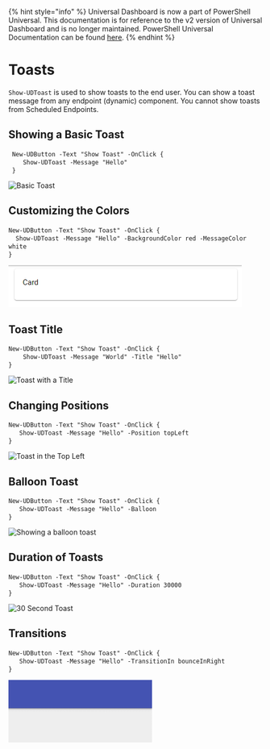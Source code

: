 ﻿{% hint style="info" %}
Universal Dashboard is now a part of PowerShell Universal. This documentation is for reference to the v2 version of Universal Dashboard and is no longer maintained. PowerShell Universal Documentation can be found [here](https://docs.ironmansoftware.com).
{% endhint %}


# Toasts

`Show-UDToast` is used to show toasts to the end user. You can show a toast message from any endpoint \(dynamic\) component. You cannot show toasts from Scheduled Endpoints. 

## Showing a Basic Toast

```text
 New-UDButton -Text "Show Toast" -OnClick {
    Show-UDToast -Message "Hello"
 }
```

![Basic Toast](../.gitbook/assets/image%20%2835%29.png)

## Customizing the Colors

```text
New-UDButton -Text "Show Toast" -OnClick {
  Show-UDToast -Message "Hello" -BackgroundColor red -MessageColor white
}
```

![Custom Colors](../.gitbook/assets/image%20%2858%29.png)

## Toast Title

```text
New-UDButton -Text "Show Toast" -OnClick {
    Show-UDToast -Message "World" -Title "Hello" 
}
```

![Toast with a Title](../.gitbook/assets/image%20%2844%29.png)

## Changing Positions

```text
New-UDButton -Text "Show Toast" -OnClick {
   Show-UDToast -Message "Hello" -Position topLeft
}
```

![Toast in the Top Left](../.gitbook/assets/image%20%2828%29.png)

## Balloon Toast

```text
New-UDButton -Text "Show Toast" -OnClick {
   Show-UDToast -Message "Hello" -Balloon
}
```

![Showing a balloon toast](../.gitbook/assets/image%20%2818%29.png)

## Duration of Toasts

```text
New-UDButton -Text "Show Toast" -OnClick {
   Show-UDToast -Message "Hello" -Duration 30000
}
```

![30 Second Toast](../.gitbook/assets/image%20%2815%29.png)

## Transitions

```text
New-UDButton -Text "Show Toast" -OnClick {
   Show-UDToast -Message "Hello" -TransitionIn bounceInRight
}
```

![Bounce in Transition](../.gitbook/assets/ieuugq2gmh.gif)



